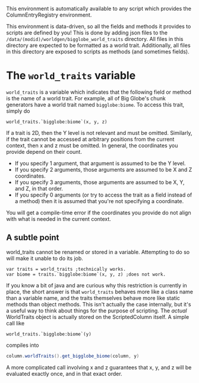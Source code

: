 This environment is automatically available to any script which provides the ColumnEntryRegistry environment.

This environment is data-driven, so all the fields and methods it provides to scripts are defined by you! This is done by adding json files to the `/data/(modid)/worldgen/bigglobe_world_traits` directory. All files in this directory are expected to be formatted as a world trait. Additionally, all files in this directory are exposed to scripts as methods (and sometimes fields).

# The `world_traits` variable

`world_traits` is a variable which indicates that the following field or method is the name of a world trait. For example, all of Big Globe's chunk generators have a world trait named `bigglobe:biome`. To access this trait, simply do
```
world_traits.`bigglobe:biome`(x, y, z)
```

If a trait is 2D, then the Y level is not relevant and must be omitted. Similarly, if the trait cannot be accessed at arbitrary positions from the current context, then x and z must be omitted. In general, the coordinates you provide depend on their count.
* If you specify 1 argument, that argument is assumed to be the Y level.
* If you specify 2 arguments, those arguments are assumed to be X and Z coordinates.
* If you specify 3 arguments, those arguments are assumed to be X, Y, and Z, in that order.
* If you specify 0 arguments (or try to access the trait as a field instead of a method) then it is assumed that you're not specifying a coordinate.

You will get a compile-time error if the coordinates you provide do not align with what is needed in the current context.

## A subtle point

world_traits cannot be renamed or stored in a variable. Attempting to do so will make it unable to do its job.
```
var traits = world_traits ;technically works.
var biome = traits.`bigglobe:biome`(x, y, z) ;does not work.
```
If you know a bit of java and are curious why this restriction is currently in place, the short answer is that `world_traits` behaves more like a class name than a variable name, and the traits themselves behave more like static methods than object methods. This isn't actually the case internally, but it's a useful way to think about things for the purpose of scripting. The *actual* WorldTraits object is actually stored on the ScriptedColumn itself. A simple call like
```
world_traits.`bigglobe:biome`(y)
```
compiles into
```java
column.worldTraits().get_bigglobe_biome(column, y)
```
A more complicated call involving x and z guarantees that x, y, and z will be evaluated exactly once, and in that exact order.